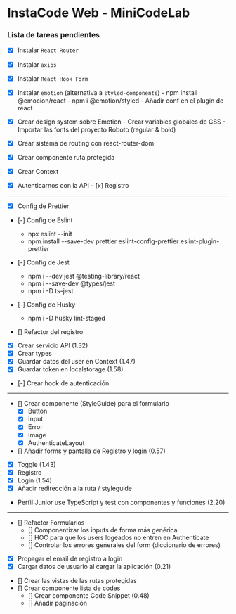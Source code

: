 # InstaCode Web - MiniCodeLab

### Lista de tareas pendientes

- [x] Instalar `React Router`
- [x] Instalar `axios`
- [x] Instalar `React Hook Form`
- [x] Instalar `emotion` (alternativa a `styled-components`)
        - npm install @emocion/react
        - npm i @emotion/styled
        - Añadir conf en el plugin de react

- [x] Crear design system sobre Emotion
        - Crear variables globales de CSS
        - Importar las fonts del proyecto Roboto (regular & bold)
- [x] Crear sistema de routing con react-router-dom
- [x] Crear componente ruta protegida
- [x] Crear Context
- [x] Autenticarnos con la API
        - [x] Registro

----


- [x] Config de Prettier
- [-] Config de Eslint
  - npx eslint --init
  - npm install --save-dev prettier eslint-config-prettier eslint-plugin-prettier
- [-] Config de Jest
  - npm i --dev jest @testing-library/react
  - npm i --save-dev @types/jest
  - npm i -D ts-jest 
- [-] Config de Husky
  - npm i -D husky lint-staged

- [] Refactor del registro
 - [x] Crear servicio API (1.32)
 - [x] Crear types
 - [x] Guardar datos del user en Context (1.47)
 - [x] Guardar token en localstorage (1.58)
 - [-] Crear hook de autenticación

 -----

 
- [] Crear componente (StyleGuide) para el formulario
  - [x] Button
  - [x] Input
  - [x] Error
  - [x] Image
  - [x] AuthenticateLayout

- [] Añadir forms y pantalla de Registro y login (0.57)
 - [x] Toggle (1.43)
 - [x] Registro
 - [x] Login (1.54)
 - [x] Añadir redirección a la ruta / styleguide
 - Perfil Junior use TypeScript y test con componentes y funciones (2.20)

 -------

- [] Refactor Formularios
  - [] Componentizar los inputs de forma más genérica
  - [] HOC para que los users logeados no entren en Authenticate
  - [] Controlar los errores generales del form (diccionario de errores)

- [x] Propagar el email de registro a login
- [x] Cargar datos de usuario al cargar la aplicación (0.21)
- [] Crear las vistas de las rutas protegidas 
- [] Crear componente lista de codes
  - [] Crear componente Code Snippet (0.48)
  - [] Añadir paginación

